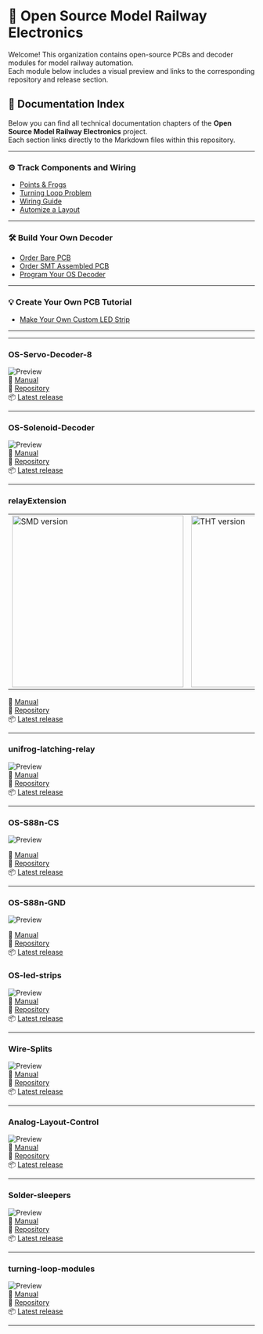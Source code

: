 # 🚂 Open Source Model Railway Electronics

Welcome! This organization contains open-source PCBs and decoder modules for model railway automation.  
Each module below includes a visual preview and links to the corresponding repository and release section.

## 📘 Documentation Index

Below you can find all technical documentation chapters of the **Open Source Model Railway Electronics** project.  
Each section links directly to the Markdown files within this repository.

---

### ⚙️ Track Components and Wiring
- [Points & Frogs](https://github.com/Open-Source-Model-Railway-Electronics/docs/blob/main/Points_and_frogs/Points_and_frogs.md)  
- [Turning Loop Problem](https://github.com/Open-Source-Model-Railway-Electronics/docs/blob/main/turning_loop_problem/turning_loop_problem.md)  
- [Wiring Guide](https://github.com/Open-Source-Model-Railway-Electronics/docs/blob/main/wiring_guide/wiring_guide.md)  
- [Automize a Layout](https://github.com/Open-Source-Model-Railway-Electronics/docs/blob/main/automize_a_layout/automize_a_layout.md)

---

### 🛠️ Build Your Own Decoder
- [Order Bare PCB](https://github.com/Open-Source-Model-Railway-Electronics/docs/blob/main/Ordering_bare_PCB/Ordering_bare_PCB.md)  
- [Order SMT Assembled PCB](https://github.com/Open-Source-Model-Railway-Electronics/docs/blob/main/Ordering_SMT_ASSEMBLED_PCB/Ordering_SMT_ASSEMBLED_PCB.md)  
- [Program Your OS Decoder](https://github.com/Open-Source-Model-Railway-Electronics/docs/blob/main/Program_OS-DCC-Decoder/Program_OS-DCC-Decoder.md)

---

### 💡 Create Your Own PCB Tutorial
- [Make Your Own Custom LED Strip](https://github.com/Open-Source-Model-Railway-Electronics/docs/blob/main/makeYourOwnCustomLedStrip/makeYourOwnCustomLedStrip.md)

---



---

### OS-Servo-Decoder-8  
![Preview](https://github.com/Open-Source-Model-Railway-Electronics/OS-Servo-Decoder-8/blob/main/hardware/OS-Servo-Decoder-8.png?raw=true)  
📖 [Manual](https://github.com/Open-Source-Model-Railway-Electronics/OS-Servo-Decoder-8/blob/main/docs/Manual.pdf)  
🔗 [Repository](https://github.com/Open-Source-Model-Railway-Electronics/OS-Servo-Decoder-8)  
📦 [Latest release](https://github.com/Open-Source-Model-Railway-Electronics/OS-Servo-Decoder-8/releases/latest)


---

### OS-Solenoid-Decoder  
![Preview](https://github.com/Open-Source-Model-Railway-Electronics/OS-Solenoid-Decoder/blob/main/hardware/OS-Solenoid-Decoder.png?raw=true)  
📖 [Manual](https://github.com/Open-Source-Model-Railway-Electronics/OS-Solenoid-Decoder/blob/main/docs/Manual.pdf)  
🔗 [Repository](https://github.com/Open-Source-Model-Railway-Electronics/OS-Solenoid-Decoder)  
📦 [Latest release](https://github.com/Open-Source-Model-Railway-Electronics/OS-Solenoid-Decoder/releases/latest)

---

### relayExtension  
<table>
  <tr>
    <td>
      <img src="https://github.com/Open-Source-Model-Railway-Electronics/relayExtension/blob/main/hardware/relay-extension-SMD.png?raw=true" alt="SMD version" width="350"/>
    </td>
    <td>
      <img src="https://github.com/Open-Source-Model-Railway-Electronics/relayExtension/blob/main/hardware/relay-extension-THT.png?raw=true" alt="THT version" width="350"/>
    </td>
  </tr>
</table>  

📖 [Manual](https://github.com/Open-Source-Model-Railway-Electronics/relayExtension/blob/main/docs/Manual.pdf)  
🔗 [Repository](https://github.com/Open-Source-Model-Railway-Electronics/relayExtension)  
📦 [Latest release](https://github.com/Open-Source-Model-Railway-Electronics/relayExtension/releases/latest)


---

### unifrog-latching-relay  
![Preview](https://github.com/Open-Source-Model-Railway-Electronics/unifrog-latching-relay/blob/main/hardware/unifrog-latching-relay.png?raw=true)  
📖 [Manual](https://github.com/Open-Source-Model-Railway-Electronics/unifrog-latching-relay/blob/main/docs/Manual.pdf)  
🔗 [Repository](https://github.com/Open-Source-Model-Railway-Electronics/unifrog-latching-relay)  
📦 [Latest release](https://github.com/Open-Source-Model-Railway-Electronics/unifrog-latching-relay/releases/latest)


---

### OS-S88n-CS
![Preview](https://github.com/Open-Source-Model-Railway-Electronics/OS-S88n-CS/blob/main/hardware/S88-CS.png?raw=true)  

📖 [Manual](https://github.com/Open-Source-Model-Railway-Electronics/OS-S88n-CS/blob/main/docs/Manual.pdf)  
🔗 [Repository](https://github.com/Open-Source-Model-Railway-Electronics/OS-S88n-CS)  
📦 [Latest release](https://github.com/Open-Source-Model-Railway-Electronics/OS-S88n-CS/releases/latest)  

---

### OS-S88n-GND
![Preview](https://github.com/Open-Source-Model-Railway-Electronics/OS-S88n-GND/blob/main/hardware/S88-GND.png?raw=true)  

📖 [Manual](https://github.com/Open-Source-Model-Railway-Electronics/OS-S88n-CS/blob/main/docs/Manual.pdf)  
🔗 [Repository](https://github.com/Open-Source-Model-Railway-Electronics/OS-S88n-GND)  
📦 [Latest release](https://github.com/Open-Source-Model-Railway-Electronics/OS-S88n-GND/releases/latest)  


### OS-led-strips  
![Preview](https://github.com/Open-Source-Model-Railway-Electronics/OS-led-strips/blob/main/hardware/led-strips.png?raw=true)  
📖 [Manual](https://github.com/Open-Source-Model-Railway-Electronics/OS-led-strips/blob/main/docs/Manual.pdf)  
🔗 [Repository](https://github.com/Open-Source-Model-Railway-Electronics/OS-led-strips)  
📦 [Latest release](https://github.com/Open-Source-Model-Railway-Electronics/OS-led-strips/releases/latest)

---

### Wire-Splits  
![Preview](https://github.com/Open-Source-Model-Railway-Electronics/Wire-Splits/blob/main/hardware/Wire-Splits.png?raw=true)  
📖 [Manual](https://github.com/Open-Source-Model-Railway-Electronics/Wire-Splits/blob/main/docs/Manual.pdf)  
🔗 [Repository](https://github.com/Open-Source-Model-Railway-Electronics/Wire-Splits)  
📦 [Latest release](https://github.com/Open-Source-Model-Railway-Electronics/Wire-Splits/releases/latest)

---

### Analog-Layout-Control  
![Preview](https://github.com/Open-Source-Model-Railway-Electronics/Analog-Layout-Control/blob/main/hardware/Analog-Layout-Control.png?raw=true)  
📖 [Manual](https://github.com/Open-Source-Model-Railway-Electronics/Analog-Layout-Control/blob/main/docs/Manual.pdf)  
🔗 [Repository](https://github.com/Open-Source-Model-Railway-Electronics/Analog-Layout-Control)  
📦 [Latest release](https://github.com/Open-Source-Model-Railway-Electronics/Analog-Layout-Control/releases/latest)

---

### Solder-sleepers  
![Preview](https://github.com/Open-Source-Model-Railway-Electronics/Solder-sleepers/blob/main/docs/Solder-sleepers.png?raw=true)  
📖 [Manual](https://github.com/Open-Source-Model-Railway-Electronics/Solder-sleepers/blob/main/docs/Manual.pdf)  
🔗 [Repository](https://github.com/Open-Source-Model-Railway-Electronics/Solder-sleepers)  
📦 [Latest release](https://github.com/Open-Source-Model-Railway-Electronics/Solder-sleepers/releases/latest)

---

### turning-loop-modules  
![Preview](https://github.com/Open-Source-Model-Railway-Electronics/turning-loop-modules/blob/main/hardware/turning-loop-modules.png?raw=true)  
📖 [Manual](https://github.com/Open-Source-Model-Railway-Electronics/turning-loop-modules/blob/main/docs/Manual.pdf)  
🔗 [Repository](https://github.com/Open-Source-Model-Railway-Electronics/turning-loop-modules)  
📦 [Latest release](https://github.com/Open-Source-Model-Railway-Electronics/turning-loop-modules/releases/latest)

---
